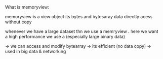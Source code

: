 What is memoryview:

memoryview is a view object its bytes and bytesaray data directly acess without copy

whenever we have a large dataset thn we use a memryview . here we want a high performance we use a  (especially large binary data)

-> we can access and modify bytearray
-> its efficient (no data copy)
-> used in big data & networking